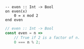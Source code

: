 ```applescript
-- even :: Int -> Bool
on even(x)
    0 = x mod 2
end even
```


```javascript
// even :: Int -> Bool
const even = n => 
    // True if 2 is a factor of n.
    0 === n % 2;
```